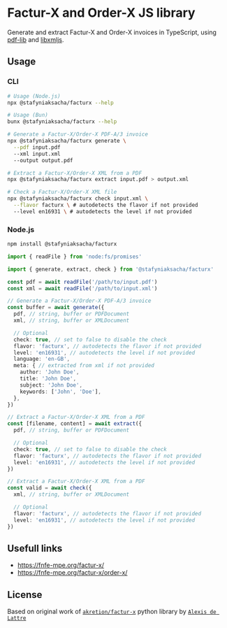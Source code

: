 # Factur-X and Order-X JS library

Generate and extract Factur-X and Order-X invoices in TypeScript, using [pdf-lib](https://github.com/Hopding/pdf-lib) and [libxmljs](https://github.com/libxmljs/libxmljs).

## Usage

### CLI

```bash
# Usage (Node.js)
npx @stafyniaksacha/facturx --help

# Usage (Bun)
bunx @stafyniaksacha/facturx --help
```

```bash
# Generate a Factur-X/Order-X PDF-A/3 invoice
npx @stafyniaksacha/facturx generate \
  --pdf input.pdf
  --xml input.xml
  --output output.pdf

# Extract a Factur-X/Order-X XML from a PDF
npx @stafyniaksacha/facturx extract input.pdf > output.xml

# Check a Factur-X/Order-X XML file
npx @stafyniaksacha/facturx check input.xml \
  --flavor facturx \ # autodetects the flavor if not provided
  --level en16931 \ # autodetects the level if not provided
```

### Node.js


```bash
npm install @stafyniaksacha/facturx
```

```typescript
import { readFile } from 'node:fs/promises' 

import { generate, extract, check } from '@stafyniaksacha/facturx'

const pdf = await readFile('/path/to/input.pdf')
const xml = await readFile('/path/to/input.xml')

// Generate a Factur-X/Order-X PDF-A/3 invoice
const buffer = await generate({
  pdf, // string, buffer or PDFDocument
  xml, // string, buffer or XMLDocument

  // Optional
  check: true, // set to false to disable the check
  flavor: 'facturx', // autodetects the flavor if not provided
  level: 'en16931', // autodetects the level if not provided
  language: 'en-GB',
  meta: { // extracted from xml if not provided
    author: 'John Doe',
    title: 'John Doe',
    subject: 'John Doe',
    keywords: ['John', 'Doe'],
  },
})

// Extract a Factur-X/Order-X XML from a PDF
const [filename, content] = await extract({
  pdf, // string, buffer or PDFDocument

  // Optional
  check: true, // set to false to disable the check
  flavor: 'facturx', // autodetects the flavor if not provided
  level: 'en16931', // autodetects the level if not provided
})

// Extract a Factur-X/Order-X XML from a PDF
const valid = await check({
  xml, // string, buffer or XMLDocument

  // Optional
  flavor: 'facturx', // autodetects the flavor if not provided
  level: 'en16931', // autodetects the level if not provided
})
```

## Usefull links

- https://fnfe-mpe.org/factur-x/
- https://fnfe-mpe.org/factur-x/order-x/

## License

Based on original work of [`akretion/factur-x`](https://github.com/akretion/factur-x) python library by [`Alexis de Lattre`](https://github.com/alexis-via)